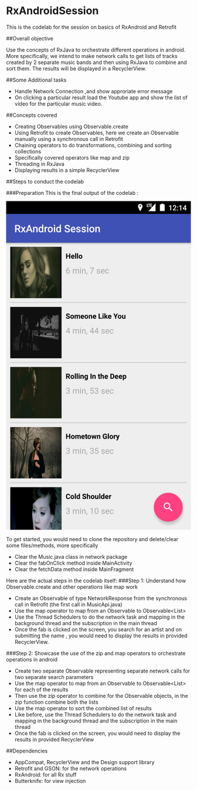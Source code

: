 # RxAndroidSession
This is the codelab for the session on basics of RxAndroid and Retrofit 

##Overall objective

Use the concepts of RxJava to orchestrate different operations in android. More specifically, we intend to make network calls to get lists of tracks created by 2 separate music bands and then using RxJava to combine and sort them. The results will be displayed in a RecyclerView.

##Some Additional tasks
- Handle Network Connection ,and show approriate error message
- On clicking a particular result load the Youtube app and show the list of video for the particular music video.

##Concepts covered
- Creating Observables using Observable.create
- Using Retrofit to create Observables, here we create an Observable manually using a synchronous call in Retrofit
- Chaining operators to do transformations, combining and sorting collections
- Specifically covered operators like map and zip
- Threading in RxJava
- Displaying results in a simple RecyclerView

##Steps to conduct the codelab

###Preparation
This is the final output of the codelab :

![Image of Demo app ](https://github.com/aldefy/RxAndroidSession/blob/master/screenshot.png)

To get started, you would need to clone the repository and delete/clear some files/methods, more specifically
- Clear the Music.java class in network package
- Clear the fabOnClick method inside MainActivity
- Clear the fetchData method inside MainFragment

Here are the actual steps in the codelab itself:
###Step 1: Understand how Observable.create and other operations like map work
- Create an Observable of type NetworkResponse from the synchronous call in Retrofit (the first call in MusicApi.java)
- Use the map operator to map from an Observable<NetworkResponse> to Observable<List<Result>>
- Use the Thread Schedulers to do the network task and mapping in the background thread and the subscription in the main thread
- Once the fab is clicked on the screen, you search for an artist and on submitting the name , you would need to display the results in provided RecyclerView.

###Step 2: Showcase the use of the zip and map operators to orchestrate operations in android
- Create two separate Observable<NetworkResponse> representing separate network calls for two separate search parameters
- Use the map operator to map from an Observable<NetworkResponse> to Observable<List<Result>> for each of the results
- Then use the zip operator to combine for the Observable<NetworkResponse> objects, in the zip function combine both the lists
- Use the map operator to sort the combined list of results
- Like before, use the Thread Schedulers to do the network task and mapping in the background thread and the subscription in the main thread
- Once the fab is clicked on the screen, you would need to display the results in provided RecyclerView

##Dependencies
- AppCompat, RecyclerView and the Design support library
- Retrofit and GSON: for the network operations
- RxAndroid: for all Rx stuff
- Butterknife: for view injection

